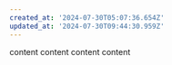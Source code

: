 ```yaml
---
created_at: '2024-07-30T05:07:36.654Z'
updated_at: '2024-07-30T09:44:30.959Z'
---
```


content
content
content
content

